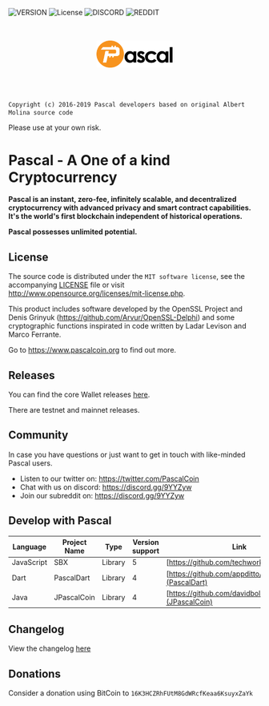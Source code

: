 ![VERSION](https://img.shields.io/github/v/tag/PascalCoin/PascalCoin?sort=semver&style=for-the-badge)
![License](https://img.shields.io/github/license/PascalCoin/PascalCoin.svg?style=for-the-badge)
![DISCORD](https://img.shields.io/discord/383064643482025984.svg?label=DISCORD%20COMMUNITY&style=for-the-badge)
![REDDIT](https://img.shields.io/reddit/subreddit-subscribers/pascalcoin.svg?style=for-the-badge)
<p align="center">
<br /><br />
<img width="30%" src="resources/logo.svg" />
</p>
<br /><br />


```
Copyright (c) 2016-2019 Pascal developers based on original Albert Molina source code
```

Please use at your own risk.

# Pascal - A One of a kind Cryptocurrency

**Pascal is an instant, zero-fee, infinitely scalable, and decentralized cryptocurrency with advanced privacy and smart contract capabilities. It's the world's first blockchain independent of historical operations.**

**Pascal possesses unlimited potential.**

## License

The source code is distributed under the `MIT software license`, see the accompanying [LICENSE](LICENSE) file or visit http://www.opensource.org/licenses/mit-license.php.

This product includes software developed by the OpenSSL Project and Denis Grinyuk (https://github.com/Arvur/OpenSSL-Delphi) and some cryptographic functions inspirated in code written by Ladar Levison and Marco Ferrante.

Go to https://www.pascalcoin.org to find out more.

## Releases

You can find the core Wallet releases [here](https://github.com/PascalCoin/PascalCoin/releases).

There are testnet and mainnet releases.

## Community

In case you have questions or just want to get in touch with like-minded Pascal users.

 - Listen to our twitter on: https://twitter.com/PascalCoin
 - Chat with us on discord: https://discord.gg/9YYZyw
 - Join our subreddit on: https://discord.gg/9YYZyw

## Develop with Pascal

| Language      | Project Name | Type    | Version support | Link |
| ------------- | ------------ | ------- | --------------- | ---- |
| JavaScript    | SBX          | Library | 5               | [https://github.com/techworker/sbx](SBX) |
| Dart          | PascalDart   | Library | 4               | [https://github.com/appditto/pascaldart](PascalDart) |
| Java          | JPascalCoin  | Library | 4               | [https://github.com/davidbolet/JPascalCoin](JPascalCoin) |

## Changelog

View the changelog [here](CHANGELOG.md)

## Donations  
  
Consider a donation using BitCoin to `16K3HCZRhFUtM8GdWRcfKeaa6KsuyxZaYk`
